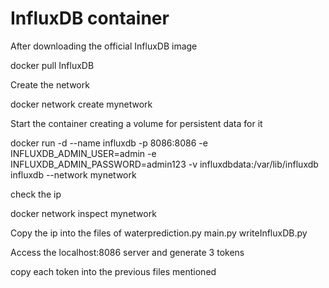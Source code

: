 # InfluxDB container

After downloading the official InfluxDB image

docker pull InfluxDB

Create the network

docker network create mynetwork

Start the container creating a volume for persistent data for it

docker run -d --name influxdb -p 8086:8086 -e INFLUXDB_ADMIN_USER=admin -e INFLUXDB_ADMIN_PASSWORD=admin123 -v influxdbdata:/var/lib/influxdb influxdb --network mynetwork

check the ip

docker network inspect mynetwork

Copy the ip into the files of waterprediction.py main.py writeInfluxDB.py

Access the localhost:8086 server and generate 3 tokens

copy each token into the previous files mentioned
